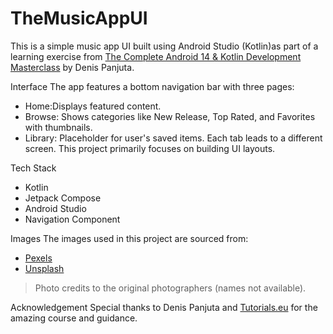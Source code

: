 
# TheMusicAppUI 

This is a simple music app UI built using Android Studio (Kotlin)as part of a learning exercise from [The Complete Android 14 & Kotlin Development Masterclass](https://www.udemy.com/) by Denis Panjuta.

 Interface
The app features a bottom navigation bar with three pages:
- Home:Displays featured content.
- Browse: Shows categories like New Release, Top Rated, and Favorites with thumbnails.
- Library: Placeholder for user's saved items.
Each tab leads to a different screen. This project primarily focuses on building UI layouts.

Tech Stack

- Kotlin
- Jetpack Compose
- Android Studio
- Navigation Component

 Images
The images used in this project are sourced from:
- [Pexels](https://www.pexels.com/)
- [Unsplash](https://unsplash.com/)

> Photo credits to the original photographers (names not available).

 Acknowledgement
Special thanks to Denis Panjuta and [Tutorials.eu](https://tutorials.eu/) for the amazing course and guidance.


